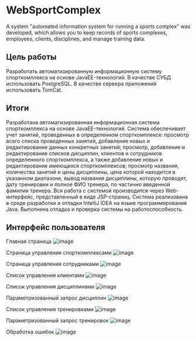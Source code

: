 # WebSportComplex
A system "automated information system for running a sports complex" was developed, which allows you to keep records of sports complexes, employees, clients, disciplines, and manage training data.

## Цель работы 
Разработать автоматизированную информационную систему спорткомплекса на основе JavaEE-технологий. В качестве СУБД использовать PostgreSQL. В качестве сервера приложений использовать TomCat.

## Итоги
Разработана автоматизированная информационная система спорткомплекса на основе JavaEE-технологий. Система обеспечивает учет занятий, проведенных в определенном спорткомплексе: просмотр всего списка проведенных занятий, добавление новых и редактирование данных конкретных занятий; просмотр, добавление и редактирование списков дисциплин, клиентов и сотрудников определенного спорткомплекса, а также добавление новых и редактирование имеющихся спорткомплексов; просмотр названия, количества занятий и цены дисциплины, цена которой находится в указанном диапазоне, вывод названия дисциплины, которую проводят, дату тренировки и полное ФИО тренера, по частично введенной фамилии тренера. Вся работа с системой производится через Web-интерфейс, представленный в виде JSP-страниц.
Система реализована в среде разработки и отладки IntelliJ IDEA на языке программирования Java. Выполнена отладка и проверка системы на работоспособность.

## Интерфейс пользователя
Главная страница
![image](https://user-images.githubusercontent.com/81982349/131489731-734e063b-08f6-4f02-b941-e7b02e9c785b.png)

Страница управления спорткомплексами
![image](https://user-images.githubusercontent.com/81982349/131489867-c86d5918-593c-4655-9862-9b33ea5ee786.png)

Страница управления сотрудниками
![image](https://user-images.githubusercontent.com/81982349/131489882-4a694154-a9b2-413f-ae34-8b9bd62b7a06.png)

Список управления клиентами
![image](https://user-images.githubusercontent.com/81982349/131489900-7f6a87bb-8c27-4f6b-88e4-0cb410b933c8.png)

Список управления дисциплинами
![image](https://user-images.githubusercontent.com/81982349/131489907-d22d7797-1906-4578-aeb9-e9fae8a94ddd.png)

Параметризованный запрос дисциплин
![image](https://user-images.githubusercontent.com/81982349/131489921-6f4283a7-b576-4b90-9c67-0850d9a5aff8.png)

Список управления тренировками
![image](https://user-images.githubusercontent.com/81982349/131489989-bbe55b7f-55ad-4c4c-a968-9f602fd4f3f7.png)

Параметризованный запрос тренировок
![image](https://user-images.githubusercontent.com/81982349/131490003-2fa44ad6-0f1a-4c5a-bd55-6fb4f41a4560.png)

Обработка ошибок
![image](https://user-images.githubusercontent.com/81982349/131490008-3d90bacd-a5d3-4172-bf24-5b853d56a4ca.png)

